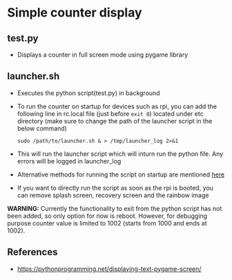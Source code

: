 # Simple counter display

## test.py
* Displays a counter in full screen mode using pygame library
## launcher.sh
* Executes the python script(test.py) in background
* To run the counter on startup for devices such as rpi, you can add the following line in rc.local file (just before ```exit 0```) located under etc directory 
(make sure to change the path of the launcher script in the below command)

	``` sudo /path/to/launcher.sh & > /tmp/launcher_log 2>&1 ```

* This will run the launcher script which will inturn run the python file. Any errors will be logged in launcher_log
* Alternative methods for running the script on startup are mentioned [here](https://www.dexterindustries.com/howto/run-a-program-on-your-raspberry-pi-at-startup/)
* If you want to directly run the script as soon as the rpi is booted, you can remove splash screen, recovery screen and the rainbow image

__WARNING:__ Currently the functionality to exit from the python script has not been added, so only option for now is reboot. However, for debugging purpose counter value is limited to 1002 (starts from 1000 and ends at 1002).

## References
* https://pythonprogramming.net/displaying-text-pygame-screen/
